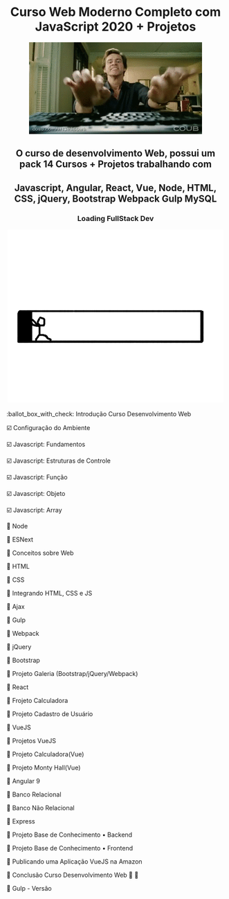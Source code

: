 <h1 align="center">  Curso Web Moderno Completo com JavaScript 2020 + Projetos </h1>

<p align="center"> 
  <img src="https://github.com/danielvieiralopes/Curso-JavaScript/blob/master/jim-carrey-tecleando.gif"/>
 </p>

<h2 align="center"> O curso de desenvolvimento Web, possui um pack 14 Cursos + Projetos trabalhando com</h2> 
<h2 align="center"> Javascript, Angular, React, Vue, Node, HTML, CSS, jQuery, Bootstrap Webpack Gulp MySQL</h2> 

<h3 align="center"> Loading FullStack Dev </h3>
 <p align="center"> 
  <img src="https://github.com/danielvieiralopes/Curso-JavaScript/blob/master/giphy-img-1398669-20190116184608.gif"/>
 </p> 
:ballot_box_with_check: Introdução Curso Desenvolvimento Web
 
:ballot_box_with_check: Configuração do Ambiente      

:ballot_box_with_check: Javascript: Fundamentos   

:ballot_box_with_check: Javascript: Estruturas de Controle

:ballot_box_with_check: Javascript: Função  

:ballot_box_with_check: Javascript: Objeto  

:ballot_box_with_check: Javascript: Array

:black_square_button: Node       

:black_square_button: ESNext     

:black_square_button: Conceitos sobre Web

:black_square_button: HTML    

:black_square_button: CSS      

:black_square_button: Integrando HTML, CSS e JS

:black_square_button: Ajax       

:black_square_button: Gulp        

:black_square_button: Webpack

:black_square_button: jQuery      

:black_square_button: Bootstrap     

:black_square_button: Projeto Galeria (Bootstrap/jQuery/Webpack)

:black_square_button: React          

:black_square_button: Frojeto Calculadora  

:black_square_button: Projeto Cadastro de Usuário
 
:black_square_button: VueJS            

:black_square_button: Projetos VueJS    

:black_square_button: Projeto Calculadora(Vue)

:black_square_button: Projeto Monty Hall(Vue)    

:black_square_button: Angular 9        

:black_square_button: Banco Relacional

:black_square_button: Banco Não Relacional   

:black_square_button: Express                 

:black_square_button:  Projeto Base de Conhecimento • Backend

:black_square_button: Projeto Base de Conhecimento • Frontend     

:black_square_button:  Publicando uma Aplicação VueJS na Amazon

:black_square_button: Conclusão Curso Desenvolvimento Web  :checkered_flag: :checkered_flag:       

:black_square_button:  Gulp - Versão 









